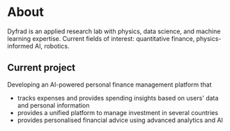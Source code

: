 # About 

Dyfrad is an applied research lab with physics, data science, and machine learning expertise. Current fields of interest: quantitative finance, physics-informed AI, robotics.

## Current project
Developing an AI-powered personal finance management platform that
* tracks expenses and provides spending insights based on users' data and personal information
* provides a unified platform to manage investment in several countries
* provides personalised financial advice using advanced analytics and AI

